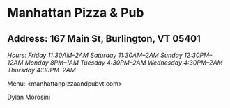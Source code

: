 # Manhattan Pizza & Pub

## Address: 167 Main St, Burlington, VT 05401

*Hours:* 
_Friday  	11:30AM–2AM
Saturday	11:30AM–2AM
Sunday  	12:30PM–12AM
Monday  	8PM–1AM
Tuesday 	4:30PM–2AM
Wednesday	4:30PM–2AM
Thursday	4:30PM–2AM_


Menu: <manhattanpizzaandpubvt.com>



Dylan Morosini
